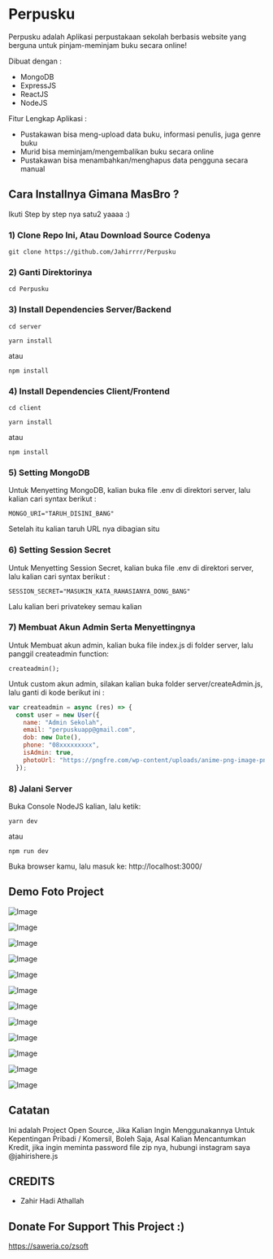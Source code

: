 # Perpusku
Perpusku adalah Aplikasi perpustakaan sekolah berbasis website yang berguna untuk pinjam-meminjam buku secara online!

Dibuat dengan :
- MongoDB
- ExpressJS
- ReactJS
- NodeJS

Fitur Lengkap Aplikasi :

- Pustakawan bisa meng-upload data buku, informasi penulis, juga genre buku
- Murid bisa meminjam/mengembalikan buku secara online
- Pustakawan bisa menambahkan/menghapus data pengguna secara manual

## Cara Installnya Gimana MasBro ?

Ikuti Step by step nya satu2 yaaaa :)

### 1) Clone Repo Ini, Atau Download Source Codenya
```
git clone https://github.com/Jahirrrr/Perpusku
```

### 2) Ganti Direktorinya
```
cd Perpusku
```
### 3) Install Dependencies Server/Backend
```
cd server
```

```
yarn install
```

atau

```
npm install
```

### 4) Install Dependencies Client/Frontend
```
cd client
```

```
yarn install
```

atau

```
npm install
```


### 5) Setting MongoDB

Untuk Menyetting MongoDB, kalian buka file .env di direktori server, lalu kalian cari syntax berikut :

```
MONGO_URI="TARUH_DISINI_BANG"
```
Setelah itu kalian taruh URL nya dibagian situ

### 6) Setting Session Secret

Untuk Menyetting Session Secret, kalian buka file .env di direktori server, lalu kalian cari syntax berikut :

```
SESSION_SECRET="MASUKIN_KATA_RAHASIANYA_DONG_BANG"
```
Lalu kalian beri privatekey semau kalian


### 7) Membuat Akun Admin Serta Menyettingnya

Untuk Membuat akun admin, kalian buka file index.js di folder server, lalu
panggil createadmin function:

```
createadmin();
```
Untuk custom akun admin, silakan kalian buka folder server/createAdmin.js, lalu ganti di kode berikut ini :

```js
var createadmin = async (res) => {
  const user = new User({
    name: "Admin Sekolah",
    email: "perpuskuapp@gmail.com",
    dob: new Date(),
    phone: "08xxxxxxxxx",
    isAdmin: true,
    photoUrl: "https://pngfre.com/wp-content/uploads/anime-png-image-pngfre-1.jpg"
  });
```

### 8) Jalani Server

Buka Console NodeJS kalian, lalu ketik:
```
yarn dev
```

atau

```
npm run dev
```


Buka browser kamu, lalu masuk ke:
http://localhost:3000/

## Demo Foto Project
![Image](https://raw.githubusercontent.com/Jahirrrr/Perpusku/main/Screenshot%20(623).png)


![Image](https://raw.githubusercontent.com/Jahirrrr/Perpusku/main/Screenshot%20(624).png)


![Image](https://raw.githubusercontent.com/Jahirrrr/Perpusku/main/Screenshot%20(625).png)


![Image](https://raw.githubusercontent.com/Jahirrrr/Perpusku/main/Screenshot%20(626).png)


![Image](https://raw.githubusercontent.com/Jahirrrr/Perpusku/main/Screenshot%20(627).png)


![Image](https://raw.githubusercontent.com/Jahirrrr/Perpusku/main/Screenshot%20(628).png)


![Image](https://raw.githubusercontent.com/Jahirrrr/Perpusku/main/Screenshot%20(629).png)


![Image](https://raw.githubusercontent.com/Jahirrrr/Perpusku/main/Screenshot%20(630).png)


![Image](https://raw.githubusercontent.com/Jahirrrr/Perpusku/main/Screenshot%20(631).png)


![Image](https://raw.githubusercontent.com/Jahirrrr/Perpusku/main/Screenshot%20(632).png)


![Image](https://raw.githubusercontent.com/Jahirrrr/Perpusku/main/Screenshot%20(633).png)


![Image](https://raw.githubusercontent.com/Jahirrrr/Perpusku/main/Screenshot%20(634).png)


## Catatan
Ini adalah Project Open Source, Jika Kalian Ingin Menggunakannya Untuk Kepentingan Pribadi / Komersil, Boleh Saja, Asal Kalian Mencantumkan Kredit, jika ingin meminta password file zip nya, hubungi instagram saya @jahirishere.js

## CREDITS
- Zahir Hadi Athallah

## Donate For Support This Project :)
https://saweria.co/zsoft


